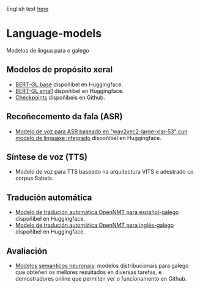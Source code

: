 English text [here](https://github.com/proxectonos/language-models/blob/main/README_English.md)
# Language-models
Modelos de lingua para o galego

## Modelos de propósito xeral
+ [BERT-GL base](https://huggingface.co/marcosgg/bert-base-gl-cased) dispoñíbel en Huggingface.
+ [BERT-GL small](https://huggingface.co/marcosgg/bert-small-gl-cased) dispoñíbel en Huggingface. 
+ [Checkpoints](https://github.com/marcospln/galician_bert_checkpoints) dispoñíbeis en Github.

## Recoñecemento da fala (ASR)
+ [Modelo de voz para ASR baseado en "wav2vec2-large-xlsr-53" cun modelo de linguaxe integrado](https://huggingface.co/proxectonos/wav2vec2-large-xlsr-53-galician-with-lm) dispoñíbel en Huggingface.

## Síntese de voz (TTS)
+ Modelo de voz para TTS baseado na arquitectura VITS e adestrado co corpus Sabela.

## Tradución automática
+ [Modelo de tradución automática OpenNMT para español-galego](https://huggingface.co/proxectonos/NOS-MT-OpenNMT-es-gl) dispoñíbel en Huggingface.
+ [Modelo de tradución automática OpenNMT para inglés-galego](https://huggingface.co/proxectonos/NOS-MT-OpenNMT-en-gl) dispoñíbel en Huggingface.

## Avaliación 

+ [Modelos semánticos neuronais](https://github.com/marcospln/vector_models_evaluation): modelos distribucionais para galego que obteñen os mellores resultados en diversas tarefas, e demostradores online que permiten ver o funcionamento en Github.
